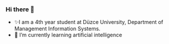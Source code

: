 ### Hi there 👋
- ✨I am a 4th year student at Düzce University, Department of Management Information Systems.
- 🌱 I’m currently learning artificial intelligence


<!--
**beyzanrgulec/beyzanrgulec** is a ✨ _special_ ✨ repository because its `README.md` (this file) appears on your GitHub profile.

Here are some ideas to get you started:

-I am a 3rd year student at Düzce University, Department of Management Information Systems.
- 🌱 I’m currently learning artificial intelligence
- 👯 I’m looking to collaborate on ...
- 🤔 I’m looking for help with ...
- 💬 Ask me about ...
- 📫 How to reach me: ...
- 😄 Pronouns: ...
- ⚡ Fun fact: ...
-->

